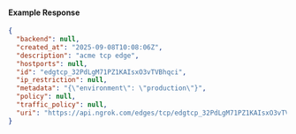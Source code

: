 <!-- Code generated for API Clients. DO NOT EDIT. -->

#### Example Response

```json
{
  "backend": null,
  "created_at": "2025-09-08T10:08:06Z",
  "description": "acme tcp edge",
  "hostports": null,
  "id": "edgtcp_32PdLgM71PZ1KAIsxO3vTVBhqci",
  "ip_restriction": null,
  "metadata": "{\"environment\": \"production\"}",
  "policy": null,
  "traffic_policy": null,
  "uri": "https://api.ngrok.com/edges/tcp/edgtcp_32PdLgM71PZ1KAIsxO3vTVBhqci"
}
```
